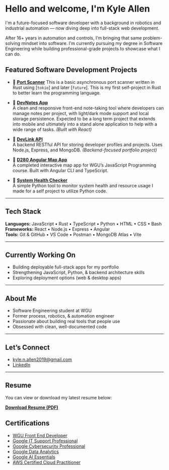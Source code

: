 # Hello and welcome, I'm Kyle Allen

I'm a future-focused software developer with a background in robotics and industrial automation — now diving deep into full-stack web development.

After 16+ years in automation and controls, I’m bringing that same problem-solving mindset into software. I’m currently pursuing my degree in Software Engineering while building professional-grade projects to showcase what I can do.

## Featured Software Development Projects

- 🔹 [**Port Scanner**](https://github.com/kyle-allen2006/port_scanner)
  This is a basic asynchronous port scanner written in Rust using [`tokio`] and later [`future`]. This is my first self-project in Rust to better learn the programming language.
  
- 🔹 [**DevNotes App**](https://github.com/kyle-allen2006/devnotes-app)  
  A clean and responsive front-end note-taking tool where developers can manage notes per project, with light/dark mode support and local storage persistence. Expected to be a long term project that extends into mobile and ultimately into a stand alone application to help with a wide range of tasks. *(Built with React)*

- 🔹 [**DevLink API**](https://github.com/kyle-allen2006/devlink-api)  
  A backend RESTful API for storing developer profiles and projects. Uses Node.js, Express, and MongoDB. *(Backend-focused portfolio project)*

- 🔹 [**D280 Angular Map App**](https://github.com/kyle-allen2006/d280-javascript-programming-angular)  
  A completed interactive map app for WGU’s JavaScript Programming course. Built with Angular CLI and TypeScript.

- 🔹 [**System Health Checker**](https://github.com/Kyle-Allen2006/sys-health-checker)  
  A simple Python tool to monitor system health and resource usage I made for a self project to utilize Python code.

---

## Tech Stack

**Languages:** JavaScript • Rust • TypeScript • Python • HTML • CSS • Bash  
**Frameworks:** React • Node.js • Express • Angular  
**Tools:** Git & GitHub • VS Code • Postman • MongoDB Atlas • Vite

---

## Currently Working On

- Building deployable full-stack apps for my portfolio  
- Strengthening JavaScript, Python, & backend architecture skills  
- Exploring deployment options (web & desktop apps)

---

## About Me

-  Software Engineering student at WGU  
-  Former process, robotics, & automation engineer  
-  Passionate about building real tools that people use  
-  Obsessed with clean, well-documented code

---

##  Let’s Connect

-  kyle.n.allen2019@gmail.com  
-  [LinkedIn](https://www.linkedin.com/in/kyle-allen-255547bb)

---

##  Resume

You can view or download my latest resume below:

 [**Download Resume (PDF)**](./Kyle_Allen_Resume.pdf)


##  Certifications

- [WGU Front End Developer](https://badgr.com/public/assertions/SOFG8gGgS_2sU7PCCNbg1Q?identity__email=kall700%40wgu.edu)
- [Google IT Support Professional](https://coursera.org/share/cb571974a331b79f667836c48eeee320f)  
- [Google Cybersecurity Professional](https://coursera.org/share/6c48cdad8d66f6e9ccf2384f7b4612b3)  
- [Google Data Analytics](https://coursera.org/share/6861f8c8576c1384f88f4488ea7a396d)  
- [Google AI Essentials](https://coursera.org/share/ff0b979813b9bf7c6a4f87453266bb22)  
- [AWS Certified Cloud Practitioner](https://cp.certmetrics.com/amazon/en/public/verify/credential/5f9b9c870ba84c99b0cb758548c4d1ba)
